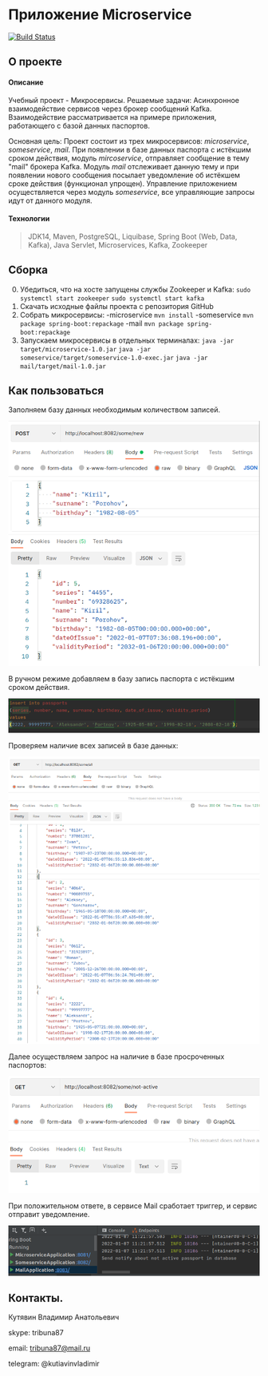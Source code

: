 # Приложение Microservice
[![Build Status](https://app.travis-ci.com/kva-devops/microservice.svg?branch=master)](https://app.travis-ci.com/kva-devops/microservice)

## О проекте
#### Описание
Учебный проект - Микросервисы.
Решаемые задачи:
Асинхронное взаимодействие сервисов через брокер сообщений Kafka.
Взаимодействие рассматривается на примере приложения, работающего с базой данных паспортов.

Основная цель:
Проект состоит из трех микросервисов: *microservice*, *someservice*, *mail*. 
При появлении в базе данных паспорта с истёкшим сроком действия, модуль *mircoservice*, отправляет
сообщение в тему "mail" брокера Kafka. Модуль *mail* отслеживает данную тему и при появлении нового
сообщения посылает уведомление об истёкшем сроке действия (функционал упрощен).
Управление приложением осуществляется через модуль *someservice*, все управляющие запросы идут от данного модуля.

#### Технологии
>JDK14, Maven, PostgreSQL, Liquibase, Spring Boot (Web, Data, Kafka), Java Servlet, Microservices, Kafka, Zookeeper

## Сборка 
0. Убедиться, что на хосте запущены службы Zookeeper и Kafka: 
`sudo systemctl start zookeeper`
`sudo systemctl start kafka`
1. Скачать исходные файлы проекта с репозитория GitHub
2. Собрать микросервисы: 
    -microservice `mvn install`
    -someservice `mvn package spring-boot:repackage`
    -mail `mvn package spring-boot:repackage`
3. Запускаем микросервисы в отдельных терминалах:
    `java -jar target/microservice-1.0.jar`
    `java -jar someservice/target/someservice-1.0-exec.jar`
    `java -jar mail/target/mail-1.0.jar`

## Как пользоваться 
Заполняем базу данных необходимым количеством записей.

![addItems](images/Selection_203.png)

В ручном режиме добавляем в базу запись паспорта с истёкшим сроком действия.

![addCustomItems](images/Selection_204.png)

Проверяем наличие всех записей в базе данных:

![checkAllItems](images/Selection_205.png)

Далее осуществляем запрос на наличие в базе просроченных паспортов:

![checkNotActive](images/Selection_206.png)

При положительном ответе, в сервисе Mail сработает триггер, и сервис отправит уведомление.

![viewResult](images/Selection_207.png) 

## Контакты.
Кутявин Владимир Анатольевич

skype: tribuna87

email: tribuna87@mail.ru

telegram: @kutiavinvladimir